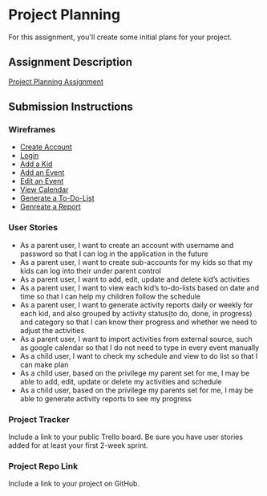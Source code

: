 # Project Planning
For this assignment, you'll create some initial plans for your project.

## Assignment Description
[Project Planning Assignment](https://education.launchcode.org/liftoff/modules/assignments/project-planning)

## Submission Instructions

### Wireframes

- [Create Account](./Registration.pdf)
- [Login](./Login.pdf)
- [Add a Kid](https://github.com/yiwei15/liftoff-assignments/blob/master/P3-Project_Planning/Add%20a%20kid.pdf)
- [Add an Event](https://github.com/yiwei15/liftoff-assignments/blob/master/P3-Project_Planning/Add%20an%20Activity.pdf)
- [Edit an Event](https://github.com/yiwei15/liftoff-assignments/blob/master/P3-Project_Planning/Edit%20an%20Event.pdf)
- [View Calendar](https://github.com/yiwei15/liftoff-assignments/blob/master/P3-Project_Planning/View%20Calendar.pdf)
- [Generate a To-Do-List](https://github.com/yiwei15/liftoff-assignments/blob/master/P3-Project_Planning/Generate%20a%20to-do-list.pdf)
- [Genreate a Report](https://github.com/yiwei15/liftoff-assignments/blob/master/P3-Project_Planning/Generate%20a%20Report.pdf)

### User Stories
- As a parent user, I want to create an account with username and password so that I can log in the application in the future
- As a parent user, I want to create sub-accounts for my kids so that my kids can log into their under parent control
- As a parent user, I want to add, edit, update and delete kid’s activities
- As a parent user, I want to view each kid’s to-do-lists based on date and time so that I can help my children follow the schedule
- As a parent user, I want to generate activity reports daily or weekly for each kid, and also grouped by activity status(to do, done, in progress) and category so that I can know their progress and whether we need to adjust the activities 
- As a parent user, I want to import activities from external source, such as google calendar so that I do not need to type in every event manually
- As a child user, I want to check my schedule and view to do list so that I can make plan
- As a child user, based on the privilege my parent set for me, I may be able to add, edit, update or delete my activities and schedule
- As a child user, based on the privilege my parents set for me, I may be able to generate activity reports to see my progress


### Project Tracker

Include a link to your public Trello board. Be sure you have user stories added for at least your first 2-week sprint.

### Project Repo Link

Include a link to your project on GitHub.
